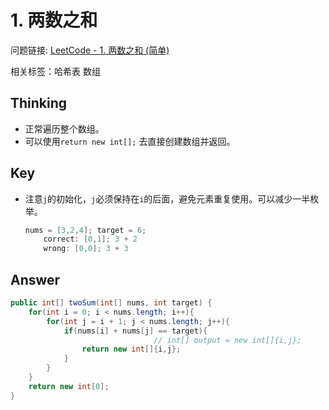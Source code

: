 # 1. 两数之和

问题链接: [LeetCode - 1. 两数之和 (简单)](https://leetcode.com.cn/problems/two-sum/)

相关标签：哈希表 数组

## Thinking

- 正常遍历整个数组。
- 可以使用`return new int[];` 去直接创建数组并返回。

## Key

- 注意`j`的初始化，`j`必须保持在`i`的后面，避免元素重复使用。可以减少一半枚举。
  
    ```java
    nums = [3,2,4]; target = 6;
    	correct: [0,1]; 3 + 2
    	wrong: [0,0]; 3 + 3
    ```
    

## Answer

```java
public int[] twoSum(int[] nums, int target) {
    for(int i = 0; i < nums.length; i++){
        for(int j = i + 1; j < nums.length; j++){
            if(nums[i] + nums[j] == target){
								// int[] output = new int[]{i,j};
                return new int[]{i,j};
            }
        }
    }
    return new int[0];
}
```